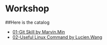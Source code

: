 Workshop
========

##Here is the catalog

  +  [01-Git Skill by Marvin.Min](https://gist.github.com/minxr/cfd6549e4496059480c9)
  +  [02-Useful Linux Command by Lucien.Wang](https://gist.github.com/minxr/98f559510f231291afde)

